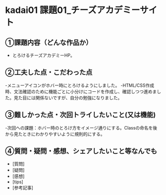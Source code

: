 # kadai01 課題01_チーズアカデミーサイト

## ①課題内容（どんな作品か）
- とろけるチーズアカデミーHP。

## ②工夫した点・こだわった点
-メニューアイコンがホバー時にとろけるようにしました。 
-HTML/CSS作成時、文法確認のために機能ごとに小分けにコードを作成し、確認しつつ進めました。見た目には関係ないですが、自分の勉強になりました。

## ③難しかった点・次回トライしたいこと(又は機能)
-次回への課題：ホバー時のとろけ方をイメージ通りにする。Classの命名を後から見たときにわかりやすいように規則的にする。


## ④質問・疑問・感想、シェアしたいこと等なんでも
- [質問]
- [疑問]
- [感想]
- [tips]
- [参考記事]
